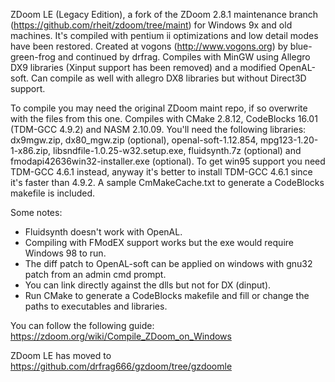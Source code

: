  ZDoom LE (Legacy Edition), a fork of the ZDoom 2.8.1 maintenance branch (https://github.com/rheit/zdoom/tree/maint)
for Windows 9x and old machines. It's compiled with pentium ii optimizations and low detail modes have been restored.
 Created at vogons (http://www.vogons.org) by blue-green-frog and continued by drfrag.
 Compiles with MinGW using Allegro DX9 libraries (Xinput support has been removed) and a modified OpenAL-soft.
 Can compile as well with allegro DX8 libraries but without Direct3D support.

 To compile you may need the original ZDoom maint repo, if so overwrite with the files from this one.
 Compiles with CMake 2.8.12, CodeBlocks 16.01 (TDM-GCC 4.9.2) and NASM 2.10.09. You'll need the following libraries:
dx9mgw.zip, dx80_mgw.zip (optional), openal-soft-1.12.854, mpg123-1.20-1-x86.zip, libsndfile-1.0.25-w32.setup.exe,
fluidsynth.7z (optional) and fmodapi42636win32-installer.exe (optional).
 To get win95 support you need TDM-GCC 4.6.1 instead, anyway it's better to install TDM-GCC 4.6.1 since it's faster
than 4.9.2. A sample CmMakeCache.txt to generate a CodeBlocks makefile is included.
 
 Some notes:
 - Fluidsynth doesn't work with OpenAL.
 - Compiling with FModEX support works but the exe would require Windows 98 to run.
 - The diff patch to OpenAL-soft can be applied on windows with gnu32 patch from an admin cmd prompt.
 - You can link directly against the dlls but not for DX (dinput).
 - Run CMake to generate a CodeBlocks makefile and fill or change the paths to executables and libraries.
 
 You can follow the following guide:
 https://zdoom.org/wiki/Compile_ZDoom_on_Windows
 
 ZDoom LE has moved to https://github.com/drfrag666/gzdoom/tree/gzdoomle
